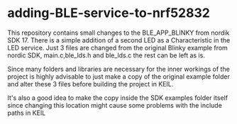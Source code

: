 # adding-BLE-service-to-nrf52832
This repository contains small changes to the BLE_APP_BLINKY from nordik SDK 17. There is a simple addition of a second LED as a Characteristic in the LED service.
Just 3 files are changed from the original Blinky example from nordic SDK, main.c,ble_lds.h and ble_lds.c the rest can be left as is. 

Since many folders and libraries are necessary for the inner workings of the project is highly advisable to just make a copy of the original example folder and alter
these 3 files before building the project in KEIL.

It's also a good idea to make the copy inside the SDK examples folder itself since changing this location might cause some problems with the include paths in KEIL

